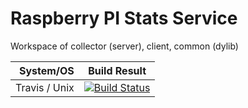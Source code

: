 # Raspberry PI Stats Service
Workspace of collector (server), client, common (dylib)

System/OS|Build Result
----:|----
Travis / Unix       |[![Build Status](https://travis-ci.org/zeljic/linden.svg?branch=develop)](https://travis-ci.org/zeljic/linden)
